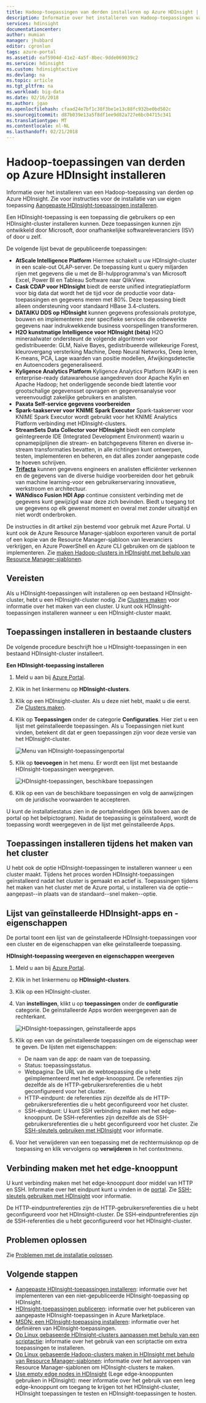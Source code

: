```yaml
---
title: Hadoop-toepassingen van derden installeren op Azure HDInsight | Microsoft Docs
description: Informatie over het installeren van Hadoop-toepassingen van derden op Azure HDInsight.
services: hdinsight
documentationcenter: 
author: mumian
manager: jhubbard
editor: cgronlun
tags: azure-portal
ms.assetid: eaf5904d-41e2-4a5f-8bec-9dde069039c2
ms.service: hdinsight
ms.custom: hdinsightactive
ms.devlang: na
ms.topic: article
ms.tgt_pltfrm: na
ms.workload: big-data
ms.date: 02/16/2018
ms.author: jgao
ms.openlocfilehash: cfaad24e7bf1c38f3be1e13c88fc932be0bd502c
ms.sourcegitcommit: d87b039e13a5f8df1ee9d82a727e6bc04715c341
ms.translationtype: MT
ms.contentlocale: nl-NL
ms.lasthandoff: 02/21/2018
---
```

# <a name="install-third-party-hadoop-applications-on-azure-hdinsight"></a>Hadoop-toepassingen van derden op Azure HDInsight installeren

Informatie over het installeren van een Hadoop-toepassing van derden op Azure HDInsight. Zie voor instructies voor de installatie van uw eigen toepassing [Aangepaste HDInsight-toepassingen installeren](hdinsight-apps-install-custom-applications.md).

Een HDInsight-toepassing is een toepassing die gebruikers op een HDInsight-cluster installeren kunnen. Deze toepassingen kunnen zijn ontwikkeld door Microsoft, door onafhankelijke softwareleveranciers (ISV) of door u zelf.  

De volgende lijst bevat de gepubliceerde toepassingen:

* **AtScale Intelligence Platform** Hiermee schakelt u uw HDInsight-cluster in een scale-out OLAP-server. De toepassing kunt u query miljarden rijen met gegevens die u met de BI-hulpprogramma's van Microsoft Excel, Power BI en Tableau Software naar QlikView.
* **Cask CDAP voor HDInsight** biedt de eerste unified integratieplatform voor big data dat wordt het de tijd voor de productie voor data-toepassingen en gegevens meren met 80%. Deze toepassing biedt alleen ondersteuning voor standaard HBase 3.4-clusters.
* **DATAIKU DDS op HDInsight** kunnen gegevens professionals prototype, bouwen en implementeren zeer specifieke services die onbewerkte gegevens naar indrukwekkende business voorspellingen transformeren.
* **H2O kunstmatige Intelligence voor HDInsight (bèta)** H2O mineraalwater ondersteunt de volgende algoritmen voor gedistribueerde: GLM, Naïve Bayes, gedistribueerde willekeurige Forest, kleurovergang versterking Machine, Deep Neural Networks, Deep leren, K-means, PCA, Lage waarden van positie modellen, Afwijkingsdetectie en Autoencoders gegeneraliseerd.
* **Kyligence Analytics Platform** Kyligence Analytics Platform (KAP) is een enterprise-ready datawarehouse aangedreven door Apache Kylin en Apache Hadoop; het onderliggende seconde biedt latentie voor grootschalige gegevensset opvragen en gegevensanalyse voor vereenvoudigt zakelijke gebruikers en analisten. 
* **Paxata Self-service gegevens voorbereiden**
* **Spark-taakserver voor KNIME Spark Executor** Spark-taakserver voor KNIME Spark Executor wordt gebruikt voor het KNIME Analytics Platform verbinding met HDInsight-clusters.
* **StreamSets Data Collector voor HDInsight** biedt een complete geïntegreerde IDE (Integrated Development Environment) waarin u opnamepijplijnen die stream- en batchgegevens filteren en diverse in-stream transformaties bevatten, in alle richtingen kunt ontwerpen, testen, implementeren en beheren, en dat alles zonder aangepaste code te hoeven schrijven. 
* **[Trifacta](http://www.trifacta.com/)**  kunnen gegevens engineers en analisten efficiënter verkennen en de gegevens van de diverse huidige voorbereiden door het gebruik van machine learning-voor een gebruikerservaring innovatieve, werkstroom en architectuur.
* **WANdisco Fusion HDI App** continue consistent verbinding met de gegevens kunt gewijzigd waar deze zich bevinden. Biedt u toegang tot uw gegevens op elk gewenst moment en overal met zonder uitvaltijd en niet wordt onderbroken.

De instructies in dit artikel zijn bestemd voor gebruik met Azure Portal. U kunt ook de Azure Resource Manager-sjabloon exporteren vanuit de portal of een kopie van de Resource Manager-sjabloon van leveranciers verkrijgen, en Azure PowerShell en Azure CLI gebruiken om de sjabloon te implementeren.  Zie [maken Hadoop-clusters in HDInsight met behulp van Resource Manager-sjablonen](hdinsight-hadoop-create-linux-clusters-arm-templates.md).

## <a name="prerequisites"></a>Vereisten
Als u HDInsight-toepassingen wilt installeren op een bestaand HDInsight-cluster, hebt u een HDInsight-cluster nodig. Zie [Clusters maken](hadoop/apache-hadoop-linux-tutorial-get-started.md#create-cluster) voor informatie over het maken van een cluster. U kunt ook HDInsight-toepassingen installeren wanneer u een HDInsight-cluster maakt.

## <a name="install-applications-to-existing-clusters"></a>Toepassingen installeren in bestaande clusters
De volgende procedure beschrijft hoe u HDInsight-toepassingen in een bestaand HDInsight-cluster installeert.

**Een HDInsight-toepassing installeren**

1. Meld u aan bij [Azure Portal](https://portal.azure.com).
2. Klik in het linkermenu op **HDInsight-clusters**.
3. Klik op een HDInsight-cluster.  Als u deze niet hebt, maakt u die eerst.  Zie [Clusters maken](hadoop/apache-hadoop-linux-tutorial-get-started.md#create-cluster).
4. Klik op **Toepassingen** onder de categorie **Configuraties**. Hier ziet u een lijst met geïnstalleerde toepassingen. Als u Toepassingen niet kunt vinden, betekent dit dat er geen toepassingen zijn voor deze versie van het HDInsight-cluster.
   
    ![Menu van HDInsight-toepassingenportal](./media/hdinsight-apps-install-applications/hdinsight-apps-portal-menu.png)
5. Klik op **toevoegen** in het menu. Er wordt een lijst met bestaande HDInsight-toepassingen weergegeven.
   
    ![HDInsight-toepassingen, beschikbare toepassingen](./media/hdinsight-apps-install-applications/hdinsight-apps-list.png)
6. Klik op een van de beschikbare toepassingen en volg de aanwijzingen om de juridische voorwaarden te accepteren.

U kunt de installatiestatus zien in de portalmeldingen (klik boven aan de portal op het belpictogram). Nadat de toepassing is geïnstalleerd, wordt de toepassing wordt weergegeven in de lijst met geïnstalleerde Apps.

## <a name="install-applications-during-cluster-creation"></a>Toepassingen installeren tijdens het maken van het cluster
U hebt ook de optie HDInsight-toepassingen te installeren wanneer u een cluster maakt. Tijdens het proces worden HDInsight-toepassingen geïnstalleerd nadat het cluster is gemaakt en actief is. Toepassingen tijdens het maken van het cluster met de Azure portal, u installeren via de optie--aangepast--in plaats van de standaard--snel maken--optie.

## <a name="list-installed-hdinsight-apps-and-properties"></a>Lijst van geïnstalleerde HDInsight-apps en -eigenschappen
De portal toont een lijst van de geïnstalleerde HDInsight-toepassingen voor een cluster en de eigenschappen van elke geïnstalleerde toepassing.

**HDInsight-toepassing weergeven en eigenschappen weergeven**

1. Meld u aan bij [Azure Portal](https://portal.azure.com).
2. Klik in het linkermenu op **HDInsight-clusters**. 
3. Klik op een HDInsight-cluster.
4. Van **instellingen**, klikt u op **toepassingen** onder de **configuratie** categorie. De geïnstalleerde Apps worden weergegeven aan de rechterkant. 
   
    ![HDInsight-toepassingen, geïnstalleerde apps](./media/hdinsight-apps-install-applications/hdinsight-apps-installed-apps-with-apps.png)
5. Klik op een van de geïnstalleerde toepassingen om de eigenschap weer te geven. De lijsten met eigenschappen:
   
   * De naam van de app: de naam van de toepassing.
   * Status: toepassingsstatus. 
   * Webpagina: De URL van de webtoepassing die u hebt geïmplementeerd met het edge-knooppunt. De referenties zijn dezelfde als de HTTP-gebruikersreferenties die u hebt geconfigureerd voor het cluster.
   * HTTP-eindpunt: de referenties zijn dezelfde als de HTTP-gebruikersreferenties die u hebt geconfigureerd voor het cluster. 
   * SSH-eindpunt: U kunt SSH verbinding maken met het edge-knooppunt. De SSH-referenties zijn dezelfde als de SSH-gebruikersreferenties die u hebt geconfigureerd voor het cluster. Zie [SSH-sleutels gebruiken met HDInsight](hdinsight-hadoop-linux-use-ssh-unix.md) voor informatie.
6. Voor het verwijderen van een toepassing met de rechtermuisknop op de toepassing en klik vervolgens op **verwijderen** in het contextmenu.

## <a name="connect-to-the-edge-node"></a>Verbinding maken met het edge-knooppunt
U kunt verbinding maken met het edge-knooppunt door middel van HTTP en SSH. Informatie over het eindpunt kunt u vinden in de [portal](#list-installed-hdinsight-apps-and-properties). Zie [SSH-sleutels gebruiken met HDInsight](hdinsight-hadoop-linux-use-ssh-unix.md) voor informatie.

De HTTP-eindpuntreferenties zijn de HTTP-gebruikersreferenties die u hebt geconfigureerd voor het HDInsight-cluster. De SSH-eindpuntreferenties zijn de SSH-referenties die u hebt geconfigureerd voor het HDInsight-cluster.

## <a name="troubleshoot"></a>Problemen oplossen
Zie [Problemen met de installatie oplossen](hdinsight-apps-install-custom-applications.md#troubleshoot-the-installation).

## <a name="next-steps"></a>Volgende stappen
* [Aangepaste HDInsight-toepassingen installeren](hdinsight-apps-install-custom-applications.md): informatie over het implementeren van een niet-gepubliceerde HDInsight-toepassing op HDInsight.
* [HDInsight-toepassingen publiceren](hdinsight-apps-publish-applications.md): informatie over het publiceren van aangepaste HDInsight-toepassingen in Azure Marketplace.
* [MSDN: een HDInsight-toepassing installeren](https://msdn.microsoft.com/library/mt706515.aspx): informatie over het definiëren van HDInsight-toepassingen.
* [Op Linux gebaseerde HDInsight-clusters aanpassen met behulp van een scriptactie](hdinsight-hadoop-customize-cluster-linux.md): informatie over het gebruik van een scriptactie om extra toepassingen te installeren.
* [Op Linux gebaseerde Hadoop-clusters maken in HDInsight met behulp van Resource Manager-sjablonen](hdinsight-hadoop-create-linux-clusters-arm-templates.md): informatie over het aanroepen van Resource Manager-sjablonen om HDInsight-clusters te maken.
* [Use empty edge nodes in HDInsight](hdinsight-apps-use-edge-node.md) (Lege edge-knooppunten gebruiken in HDInsight): meer informatie over het gebruik van een leeg edge-knooppunt om toegang te krijgen tot het HDInsight-cluster, HDInsight toepassingen te testen en HDInsight-toepassingen te hosten.

